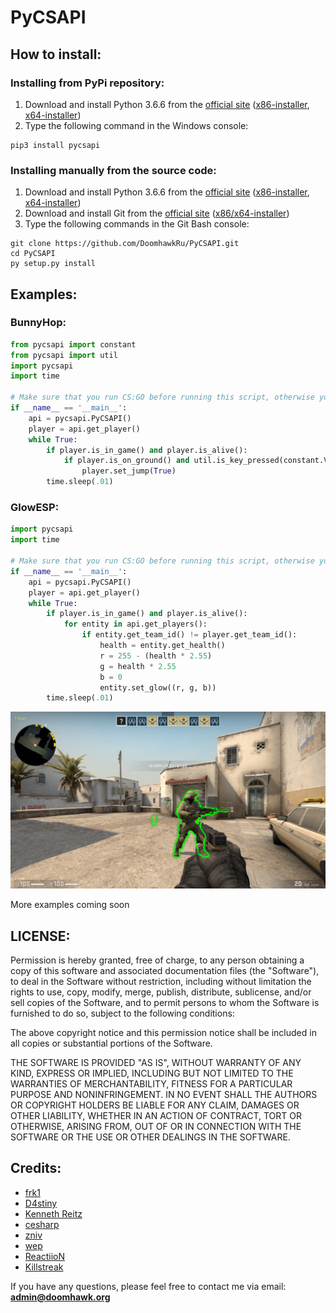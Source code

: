 # PyCSAPI

## How to install:
### Installing from PyPi repository:
1. Download and install Python 3.6.6 from the [official site](https://www.python.org) ([x86-installer](https://www.python.org/ftp/python/3.6.6/python-3.6.6.exe), [x64-installer](https://www.python.org/ftp/python/3.6.6/python-3.6.6-amd64.exe))
2. Type the following command in the Windows console:
```
pip3 install pycsapi
```

### Installing manually from the source code:
1. Download and install Python 3.6.6 from the [official site](https://www.python.org) ([x86-installer](https://www.python.org/ftp/python/3.6.6/python-3.6.6.exe), [x64-installer](https://www.python.org/ftp/python/3.6.6/python-3.6.6-amd64.exe))
2. Download and install Git from the [official site](https://git-scm.com/) ([x86/x64-installer](https://git-scm.com/download/win))
3. Type the following commands in the Git Bash console:
```
git clone https://github.com/DoomhawkRu/PyCSAPI.git
cd PyCSAPI
py setup.py install
```

## Examples:

### BunnyHop:
```python
from pycsapi import constant
from pycsapi import util
import pycsapi
import time

# Make sure that you run CS:GO before running this script, otherwise you will get an error
if __name__ == '__main__':
    api = pycsapi.PyCSAPI()
    player = api.get_player()
    while True:
        if player.is_in_game() and player.is_alive():
            if player.is_on_ground() and util.is_key_pressed(constant.VK_SPACE):
                player.set_jump(True)
        time.sleep(.01)
```

### GlowESP:
```python
import pycsapi
import time

# Make sure that you run CS:GO before running this script, otherwise you will get an error
if __name__ == '__main__':
    api = pycsapi.PyCSAPI()
    player = api.get_player()
    while True:
        if player.is_in_game() and player.is_alive():
            for entity in api.get_players():
                if entity.get_team_id() != player.get_team_id():
                    health = entity.get_health()
                    r = 255 - (health * 2.55)
                    g = health * 2.55
                    b = 0
                    entity.set_glow((r, g, b))
        time.sleep(.01)
```
![GlowESP](https://raw.githubusercontent.com/DoomhawkRu/PyCSAPI/master/image/glowesp.png)

More examples coming soon

## LICENSE:
Permission is hereby granted, free of charge, to any person obtaining a copy
of this software and associated documentation files (the "Software"), to deal
in the Software without restriction, including without limitation the rights
to use, copy, modify, merge, publish, distribute, sublicense, and/or sell
copies of the Software, and to permit persons to whom the Software is
furnished to do so, subject to the following conditions:

The above copyright notice and this permission notice shall be included in all
copies or substantial portions of the Software.

THE SOFTWARE IS PROVIDED "AS IS", WITHOUT WARRANTY OF ANY KIND, EXPRESS OR
IMPLIED, INCLUDING BUT NOT LIMITED TO THE WARRANTIES OF MERCHANTABILITY,
FITNESS FOR A PARTICULAR PURPOSE AND NONINFRINGEMENT. IN NO EVENT SHALL THE
AUTHORS OR COPYRIGHT HOLDERS BE LIABLE FOR ANY CLAIM, DAMAGES OR OTHER
LIABILITY, WHETHER IN AN ACTION OF CONTRACT, TORT OR OTHERWISE, ARISING FROM,
OUT OF OR IN CONNECTION WITH THE SOFTWARE OR THE USE OR OTHER DEALINGS IN THE
SOFTWARE.

## Credits:

- [frk1](https://github.com/frk1)
- [D4stiny](https://github.com/D4stiny)
- [Kenneth Reitz](https://github.com/requests)
- [cesharp](https://www.unknowncheats.me/forum/members/1715670.html)
- [zniv](https://www.unknowncheats.me/forum/members/991627.html)
- [wep](https://www.unknowncheats.me/forum/members/2009277.html)
- [ReactiioN](https://www.unknowncheats.me/forum/members/264622.html)
- [Killstreak](https://www.unknowncheats.me/forum/members/242212.html)

If you have any questions, please feel free to contact me via email: **admin@doomhawk.org**